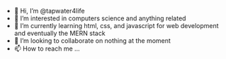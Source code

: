 - 👋 Hi, I’m @tapwater4life
- 👀 I’m interested in computers science and anything related
- 🌱 I’m currently learning html, css, and javascript for web development and eventually the MERN stack
- 💞️ I’m looking to collaborate on nothing at the moment
- 📫 How to reach me ...

<!---
tapwater4life/tapwater4life is a ✨ special ✨ repository because its `README.md` (this file) appears on your GitHub profile.
You can click the Preview link to take a look at your changes.
--->
